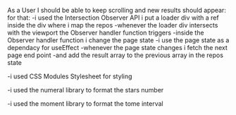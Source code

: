 As a User I should be able to keep scrolling and new results should appear:
for that: 
-i used the Intersection Observer API i put a loader div with a ref  inside the div where i map the repos 
-whenever the loader div intersects with the viewport the Observer handler function triggers 
-inside the Observer handler function i change the page state 
-i use the page state as a dependacy for useEffect 
-whenever the page state changes i fetch the next page end point
-and add the result array to the previous array in the repos state 


-i used CSS Modules Stylesheet for styling 

-i used the numeral library to format the  stars number

-i used the moment library to format the tome interval 
